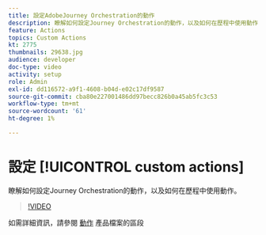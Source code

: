 ```yaml
---
title: 設定AdobeJourney Orchestration的動作
description: 瞭解如何設定Journey Orchestration的動作，以及如何在歷程中使用動作。
feature: Actions
topics: Custom Actions
kt: 2775
thumbnails: 29638.jpg
audience: developer
doc-type: video
activity: setup
role: Admin
exl-id: dd116572-a9f1-4608-b04d-e02c17df9587
source-git-commit: cba80e227001486dd97becc826b0a45ab5fc3c53
workflow-type: tm+mt
source-wordcount: '61'
ht-degree: 1%

---
```


# 設定 [!UICONTROL custom actions]

瞭解如何設定Journey Orchestration的動作，以及如何在歷程中使用動作。

>[!VIDEO](https://video.tv.adobe.com/v/29638?quality=12&learn=on)

如需詳細資訊，請參閱 [動作](https://experienceleague.adobe.com/docs/journeys/using/action-journeys/action.html?lang=en) 產品檔案的區段
